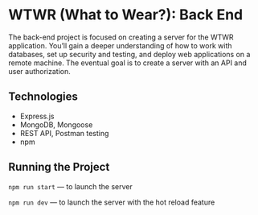 # WTWR (What to Wear?): Back End
The back-end project is focused on creating a server for the WTWR application. You’ll gain a deeper understanding of how to work with databases, set up security and testing, and deploy web applications on a remote machine. The eventual goal is to create a server with an API and user authorization.

## Technologies
* Express.js
* MongoDB, Mongoose
* REST API, Postman testing
* npm

## Running the Project
`npm run start` — to launch the server 

`npm run dev` — to launch the server with the hot reload feature
